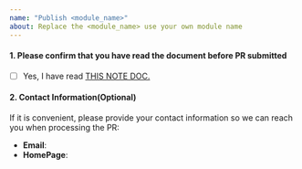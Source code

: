 ```yaml
---
name: "Publish <module_name>"
about: Replace the <module_name> use your own module name 
---
```


<!-- Thank you for contributing to KCL!

Note: 

With pull requests:

    - Open your pull request against "main"
    - Your pull request should have no more than two commits, if not you should squash them.
-->

#### 1. Please confirm that you have read the document before PR submitted

- [ ] Yes, I have read [THIS NOTE DOC.](https://github.com/kcl-lang/modules/blob/main/README.md) 

<!-- You can add issue references here. 
    e.g. 
    fix #123, re #123, 
    fix https://github.com/XXX/issues/44
-->

#### 2. Contact Information(Optional)

If it is convenient, please provide your contact information so we can reach you when processing the PR:

- **Email**:
- **HomePage**:
